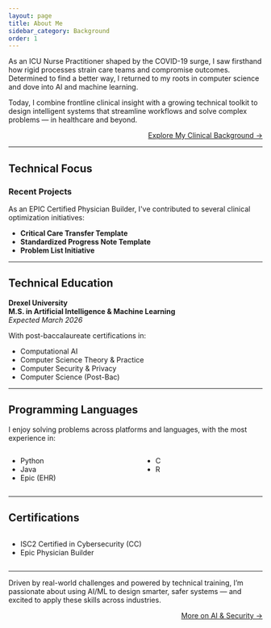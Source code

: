```yaml
---
layout: page
title: About Me
sidebar_category: Background
order: 1
---
```


As an ICU Nurse Practitioner shaped by the COVID-19 surge, I saw firsthand how rigid processes strain care teams and compromise outcomes.  
Determined to find a better way, I returned to my roots in computer science and dove into AI and machine learning.  

Today, I combine frontline clinical insight with a growing technical toolkit to design intelligent systems that streamline workflows and solve complex problems — in healthcare and beyond.

<div style="text-align:right;"><a href="/Pages/healthcare/">Explore My Clinical Background →</a></div>

---

## Technical Focus

### Recent Projects  

As an EPIC Certified Physician Builder, I've contributed to several clinical optimization initiatives:

- **Critical Care Transfer Template**  
- **Standardized Progress Note Template**  
- **Problem List Initiative**

---

## Technical Education

**Drexel University**  
**M.S. in Artificial Intelligence & Machine Learning**  
<em>Expected March 2026</em>

With post-baccalaureate certifications in:

- Computational AI  
- Computer Science Theory & Practice  
- Computer Security & Privacy  
- Computer Science (Post-Bac)

---

## Programming Languages

I enjoy solving problems across platforms and languages, with the most experience in:

<div style="display: flex; gap: 2rem; flex-wrap: wrap;">
  <div style="flex: 1;">
    <ul>
      <li>Python</li>
      <li>Java</li>
      <li>Epic (EHR)</li>
    </ul>
  </div>
  <div style="flex: 1;">
    <ul>
      <li>C</li>
      <li>R</li>
    </ul>
  </div>
</div>

---

## Certifications

<div style="display: flex; gap: 2rem; flex-wrap: wrap;">
  <div style="flex: 1;">
    <ul>
      <li>ISC2 Certified in Cybersecurity (CC)</li>
      <li>Epic Physician Builder</li>
    </ul>
  </div>
</div>

---

Driven by real-world challenges and powered by technical training, I’m passionate about using AI/ML to design smarter, safer systems — and excited to apply these skills across industries.

<div style="text-align:right;"><a href="/Pages/tech/">More on AI & Security →</a></div>
